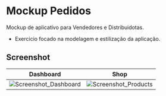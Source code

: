 # Mockup Pedidos

Mockup de aplicativo para Vendedores e Distribuidotas.
- Exercicio focado na modelagem e estilização da aplicação.

## Screenshot

| Dashboard  | Shop |
| ------------- | ------------- |
| ![Screenshot_Dashboard](https://user-images.githubusercontent.com/7735662/83012674-1c110180-9ff2-11ea-9d44-ca319c2fd228.jpg)  | ![Screenshot_Products](https://user-images.githubusercontent.com/7735662/83012681-1e735b80-9ff2-11ea-974b-d93a0d379d11.jpg)  |




